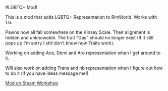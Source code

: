 #LGBTQ+ Mod!

This is a mod that adds LGBTQ+ Representation to RimWorld. Works with 1.6.

Pawns now all fall somewhere on the Kinsey Scale. Their alignment is hidden and unknowable. The trait "Gay" should no longer exist (If it still pops up I'm sorry I still don't know how Traits work).

Working on adding Ace, Demi and Aro representation when I get around to it.

Will also work on adding Trans and nb representation when I figure out how to do it (if you have ideas message me!)

[Mod on Steam Workshop](https://steamcommunity.com/sharedfiles/filedetails/?id=842714725)